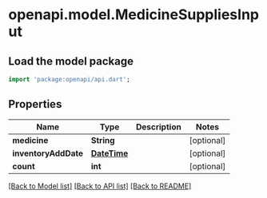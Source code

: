 # openapi.model.MedicineSuppliesInput

## Load the model package
```dart
import 'package:openapi/api.dart';
```

## Properties
Name | Type | Description | Notes
------------ | ------------- | ------------- | -------------
**medicine** | **String** |  | [optional] 
**inventoryAddDate** | [**DateTime**](DateTime.md) |  | [optional] 
**count** | **int** |  | [optional] 

[[Back to Model list]](../README.md#documentation-for-models) [[Back to API list]](../README.md#documentation-for-api-endpoints) [[Back to README]](../README.md)


